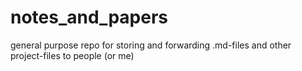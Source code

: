 # notes_and_papers
general purpose repo for storing and forwarding .md-files and other project-files to people (or me)
